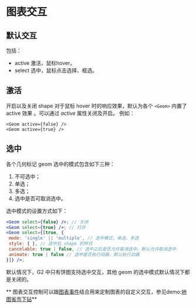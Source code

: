 
# 图表交互

## 默认交互
包括：
- active 激活，鼠标hover。
- select 选中，鼠标点击选择、框选。

## 激活
开启以及关闭 shape 对于鼠标 hover 时的响应效果，默认为各个 `<Geom>` 内置了 active 效果 。可以通过 *active* 属性关闭及开启。
例如：
```
<Geom active={false} />
<Geom active={true} />
```

## 选中
各个几何标记 geom 选中的模式包含如下三种：
1. 不可选中；
2. 单选；
3. 多选；
4. 选中是否可取消选中。

选中模式的设置方式如下：

```jsx
<Geom select={false} />; // 关闭
<Geom select={true} />; // 打开
<Geom select={[true, {
 mode: 'single' || 'multiple', // 选中模式，单选、多选
 style: { }, // 选中后 shape 的样式
 cancelable: true | false, // 选中之后是否允许取消选中，默认允许取消选中
 animate: true | false // 选中是否执行动画，默认执行动画
}]} />;
```

默认情况下，G2 中只有饼图支持选中交互，其他 geom 的选中模式默认情况下都是关闭的。

** 图表交互控制可以跟[图表事件](../api/chart.md#event)结合用来定制图表的自定义交互，参见demo:[地图省市下钻](https://alibaba.github.io/BizCharts/demo-detail.html?code=demo/map/drill-down)**

